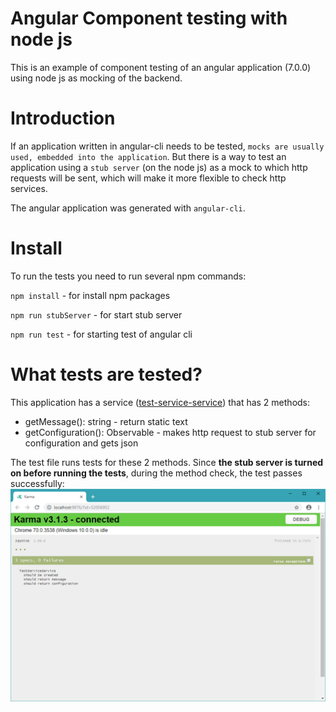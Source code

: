 # Angular Component testing with node js
This is an example of component testing of an angular application (7.0.0) using node js as mocking of the backend.

# Introduction

If an application written in angular-cli needs to be tested, `mocks are usually used, embedded into the application`. But there is a way to test an application using a `stub server` (on the node js) as a mock to which http requests will be sent, which will make it more flexible to check http services.

The angular application was generated with `angular-cli`.

# Install 

To run the tests you need to run several npm commands:

`npm install` - for install npm packages

`npm run stubServer` - for start stub server

`npm run test` - for starting test of angular cli

# What tests are tested?

This application has a service ([test-service-service](./src/app/test-service.service.ts)) that has 2 methods:
* getMessage(): string - return static text
* getConfiguration(): Observable<ConfiguratoinModel> - makes http request to stub server for configuration and gets json
  
The test file runs tests for these 2 methods. Since **the stub server is turned on before running the tests**, during the method check, the test passes successfully:
![Test succesful](./docs/test-sucessfully.png)

